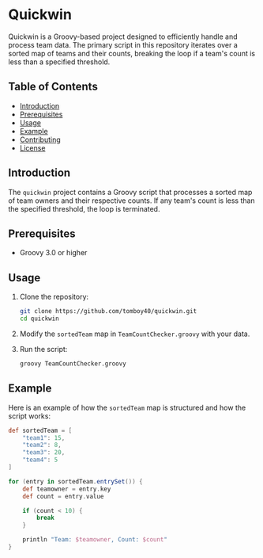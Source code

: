# Quickwin

Quickwin is a Groovy-based project designed to efficiently handle and process team data. The primary script in this repository iterates over a sorted map of teams and their counts, breaking the loop if a team's count is less than a specified threshold.

## Table of Contents

- [Introduction](#introduction)
- [Prerequisites](#prerequisites)
- [Usage](#usage)
- [Example](#example)
- [Contributing](#contributing)
- [License](#license)

## Introduction

The `quickwin` project contains a Groovy script that processes a sorted map of team owners and their respective counts. If any team's count is less than the specified threshold, the loop is terminated.

## Prerequisites

- Groovy 3.0 or higher

## Usage

1. Clone the repository:
    ```sh
    git clone https://github.com/tomboy40/quickwin.git
    cd quickwin
    ```

2. Modify the `sortedTeam` map in `TeamCountChecker.groovy` with your data.

3. Run the script:
    ```sh
    groovy TeamCountChecker.groovy
    ```

## Example

Here is an example of how the `sortedTeam` map is structured and how the script works:

```groovy
def sortedTeam = [
    "team1": 15,
    "team2": 8,
    "team3": 20,
    "team4": 5
]

for (entry in sortedTeam.entrySet()) {
    def teamowner = entry.key
    def count = entry.value

    if (count < 10) {
        break
    }

    println "Team: $teamowner, Count: $count"
}
